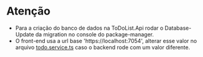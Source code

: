# Atenção

- Para a criação do banco de dados na ToDoList.Api rodar o Database-Update da migration no console do package-manager.
- O front-end usa a url base 'https://localhost:7054', alterar esse valor no arquivo [todo.service.ts](https://github.com/EduTedeschi/ToDo-List/blob/main/ToDoList.UI/src/app/services/todo.service.ts) caso o backend rode com um valor diferente.
